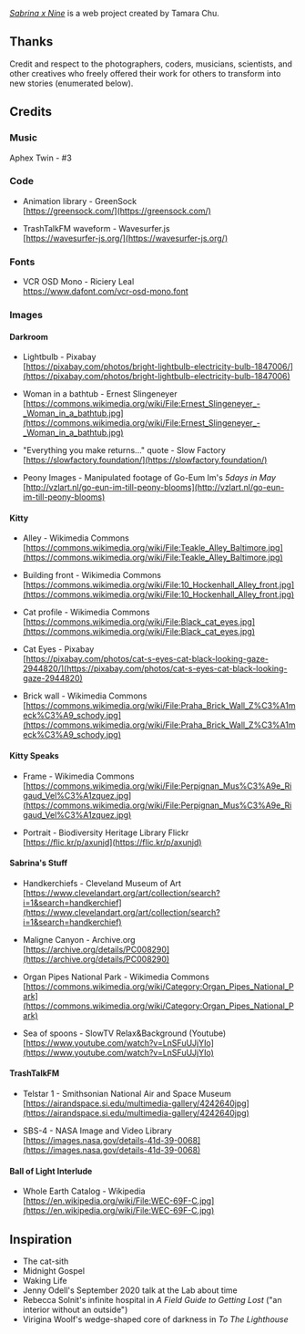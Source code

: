 _[Sabrina x Nine](https://sabrinaxnine.com)_ is a web project created by Tamara Chu.

## Thanks

Credit and respect to the photographers, coders, musicians, scientists, and other creatives who freely offered their work for others to transform into new stories (enumerated below).

## Credits

### Music

Aphex Twin - #3

### Code

- Animation library - GreenSock<br />
[https://greensock.com/](https://greensock.com/)

- TrashTalkFM waveform - Wavesurfer.js<br />
[https://wavesurfer-js.org/](https://wavesurfer-js.org/)

### Fonts

- VCR OSD Mono - Riciery Leal<br />
https://www.dafont.com/vcr-osd-mono.font

### Images

#### Darkroom

- Lightbulb - Pixabay<br />
[https://pixabay.com/photos/bright-lightbulb-electricity-bulb-1847006/](https://pixabay.com/photos/bright-lightbulb-electricity-bulb-1847006)

- Woman in a bathtub - Ernest Slingeneyer<br />
[https://commons.wikimedia.org/wiki/File:Ernest_Slingeneyer_-_Woman_in_a_bathtub.jpg](https://commons.wikimedia.org/wiki/File:Ernest_Slingeneyer_-_Woman_in_a_bathtub.jpg)

- "Everything you make returns..." quote - Slow Factory<br />
[https://slowfactory.foundation/](https://slowfactory.foundation/)

- Peony Images - Manipulated footage of Go-Eum Im's <em>5days in May</em><br />
[http://vzlart.nl/go-eun-im-till-peony-blooms](http://vzlart.nl/go-eun-im-till-peony-blooms)

#### Kitty

- Alley - Wikimedia Commons<br />
[https://commons.wikimedia.org/wiki/File:Teakle_Alley_Baltimore.jpg](https://commons.wikimedia.org/wiki/File:Teakle_Alley_Baltimore.jpg)

- Building front - Wikimedia Commons<br />
[https://commons.wikimedia.org/wiki/File:10_Hockenhall_Alley_front.jpg](https://commons.wikimedia.org/wiki/File:10_Hockenhall_Alley_front.jpg)

- Cat profile - Wikimedia Commons<br />
[https://commons.wikimedia.org/wiki/File:Black_cat_eyes.jpg](https://commons.wikimedia.org/wiki/File:Black_cat_eyes.jpg)

- Cat Eyes - Pixabay<br />
[https://pixabay.com/photos/cat-s-eyes-cat-black-looking-gaze-2944820/](https://pixabay.com/photos/cat-s-eyes-cat-black-looking-gaze-2944820)

- Brick wall - Wikimedia Commons<br />
[https://commons.wikimedia.org/wiki/File:Praha_Brick_Wall_Z%C3%A1meck%C3%A9_schody.jpg](https://commons.wikimedia.org/wiki/File:Praha_Brick_Wall_Z%C3%A1meck%C3%A9_schody.jpg)

#### Kitty Speaks

- Frame - Wikimedia Commons<br />
[https://commons.wikimedia.org/wiki/File:Perpignan_Mus%C3%A9e_Rigaud_Vel%C3%A1zquez.jpg](https://commons.wikimedia.org/wiki/File:Perpignan_Mus%C3%A9e_Rigaud_Vel%C3%A1zquez.jpg)

- Portrait - Biodiversity Heritage Library Flickr<br />
[https://flic.kr/p/axunjd](https://flic.kr/p/axunjd)

#### Sabrina's Stuff

- Handkerchiefs - Cleveland Museum of Art<br />
[https://www.clevelandart.org/art/collection/search?i=1&search=handkerchief](https://www.clevelandart.org/art/collection/search?i=1&search=handkerchief)

- Maligne Canyon - Archive.org<br />
[https://archive.org/details/PC008290](https://archive.org/details/PC008290)

- Organ Pipes National Park - Wikimedia Commons<br />
[https://commons.wikimedia.org/wiki/Category:Organ_Pipes_National_Park](https://commons.wikimedia.org/wiki/Category:Organ_Pipes_National_Park)

- Sea of spoons - SlowTV Relax&Background (Youtube)<br />
[https://www.youtube.com/watch?v=LnSFuUJjYIo](https://www.youtube.com/watch?v=LnSFuUJjYIo)

#### TrashTalkFM

- Telstar 1 - Smithsonian National Air and Space Museum<br />
[https://airandspace.si.edu/multimedia-gallery/4242640jpg](https://airandspace.si.edu/multimedia-gallery/4242640jpg)

- SBS-4 - NASA Image and Video Library<br />
[https://images.nasa.gov/details-41d-39-0068](https://images.nasa.gov/details-41d-39-0068)

#### Ball of Light Interlude

- Whole Earth Catalog - Wikipedia<br />
[https://en.wikipedia.org/wiki/File:WEC-69F-C.jpg](https://en.wikipedia.org/wiki/File:WEC-69F-C.jpg)

## Inspiration

- The cat-sith
- Midnight Gospel
- Waking Life
- Jenny Odell's September 2020 talk at the Lab about time
- Rebecca Solnit's infinite hospital in _A Field Guide to Getting Lost_ ("an interior without an outside")
- Virigina Woolf's wedge-shaped core of darkness in _To The Lighthouse_
